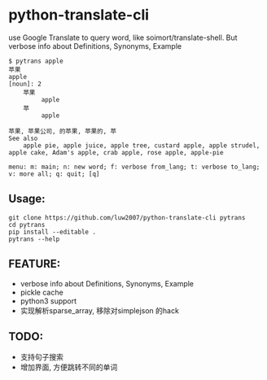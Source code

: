 # python-translate-cli
use Google Translate to query word,  like soimort/translate-shell. But verbose info about Definitions, Synonyms, Example

    $ pytrans apple
    苹果
    apple
    [noun]: 2
        苹果
             apple
        苹
             apple

    苹果, 苹果公司, 的苹果, 苹果的, 苹
    See also
        apple pie, apple juice, apple tree, custard apple, apple strudel, apple cake, Adam's apple, crab apple, rose apple, apple-pie

    menu: m: main; n: new word; f: verbose from_lang; t: verbose to_lang; v: more all; q: quit; [q]



## Usage:

    git clone https://github.com/luw2007/python-translate-cli pytrans
    cd pytrans
    pip install --editable .
    pytrans --help


## FEATURE:
- verbose info about Definitions, Synonyms, Example
- pickle cache
- python3 support
- 实现解析sparse_array, 移除对simplejson 的hack

## TODO:
- 支持句子搜索
- 增加界面, 方便跳转不同的单词